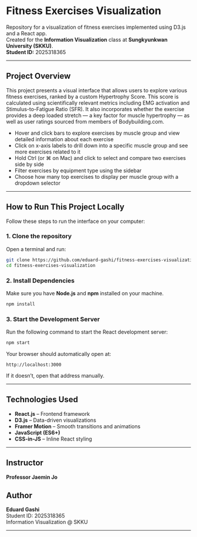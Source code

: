 # Fitness Exercises Visualization

Repository for a visualization of fitness exercises implemented using D3.js and a React app.  
Created for the **Information Visualization** class at **Sungkyunkwan University (SKKU)**.  
**Student ID:** 2025318365

---

## Project Overview

This project presents a visual interface that allows users to explore various fitness exercises, ranked by a custom Hypertrophy Score. This score is calculated using scientifically relevant metrics including EMG activation and Stimulus-to-Fatigue Ratio (SFR). It also incorporates whether the exercise provides a deep loaded stretch — a key factor for muscle hypertrophy — as well as user ratings sourced from members of Bodybuilding.com.
- Hover and click bars to explore exercises by muscle group and view detailed information about each exercise
- Click on x-axis labels to drill down into a specific muscle group and see more exercises related to it
- Hold Ctrl (or ⌘ on Mac) and click to select and compare two exercises side by side
- Filter exercises by equipment type using the sidebar
- Choose how many top exercises to display per muscle group with a dropdown selector

---

## How to Run This Project Locally

Follow these steps to run the interface on your computer:

### 1. **Clone the repository**

Open a terminal and run:

```bash
git clone https://github.com/eduard-gashi/fitness-exercises-visualization.git
cd fitness-exercises-visualization
```

### 2. Install Dependencies

Make sure you have **Node.js** and **npm** installed on your machine.

```bash
npm install
```

### 3. Start the Development Server

Run the following command to start the React development server:

```bash
npm start
```

Your browser should automatically open at:

```
http://localhost:3000
```

If it doesn’t, open that address manually.

---

## Technologies Used

- **React.js** – Frontend framework
- **D3.js** – Data-driven visualizations
- **Framer Motion** – Smooth transitions and animations
- **JavaScript (ES6+)**
- **CSS-in-JS** – Inline React styling

---

## Instructor

**Professor Jaemin Jo**  


## Author

**Eduard Gashi**  
Student ID: 2025318365  
Information Visualization @ SKKU

---
